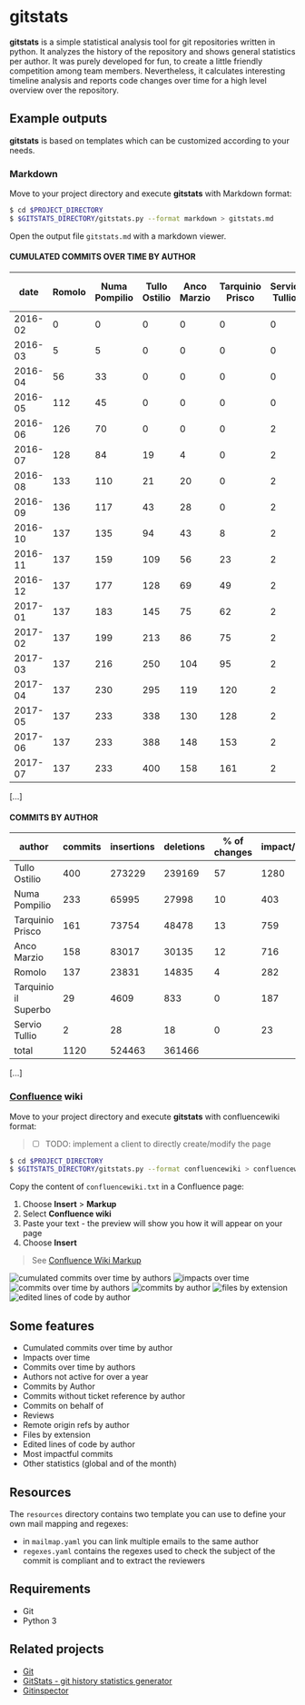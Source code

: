 # gitstats
**gitstats** is a simple statistical analysis tool for git repositories written in python.
It analyzes the history of the repository and shows general statistics per author.
It was purely developed for fun, to create a little friendly competition among team members.
Nevertheless, it calculates interesting timeline analysis and reports code changes over time for a high level overview over the repository.

## Example outputs
**gitstats** is based on templates which can be customized according to your needs.

### Markdown
Move to your project directory and execute **gitstats** with Markdown format:
```sh
$ cd $PROJECT_DIRECTORY
$ $GITSTATS_DIRECTORY/gitstats.py --format markdown > gitstats.md
```
Open the output file `gitstats.md` with a markdown viewer.
#### CUMULATED COMMITS OVER TIME BY AUTHOR
|date|Romolo|Numa Pompilio|Tullo Ostilio|Anco Marzio|Tarquinio Prisco|Servio Tullio|Tarquinio il Superbo|
|---|---|---|---|---|---|---|---|
|2016-02|0|0|0|0|0|0|0|
|2016-03|5|5|0|0|0|0|0|
|2016-04|56|33|0|0|0|0|0|
|2016-05|112|45|0|0|0|0|0|
|2016-06|126|70|0|0|0|2|0|
|2016-07|128|84|19|4|0|2|0|
|2016-08|133|110|21|20|0|2|0|
|2016-09|136|117|43|28|0|2|0|
|2016-10|137|135|94|43|8|2|0|
|2016-11|137|159|109|56|23|2|0|
|2016-12|137|177|128|69|49|2|0|
|2017-01|137|183|145|75|62|2|0|
|2017-02|137|199|213|86|75|2|0|
|2017-03|137|216|250|104|95|2|0|
|2017-04|137|230|295|119|120|2|0|
|2017-05|137|233|338|130|128|2|12|
|2017-06|137|233|388|148|153|2|20|
|2017-07|137|233|400|158|161|2|29|

[...]

#### COMMITS BY AUTHOR
|author|commits|insertions|deletions|% of changes|impact/commit|
|---|---|---|---|---|---|
|Tullo Ostilio|400|273229|239169|57|1280|
|Numa Pompilio|233|65995|27998|10|403|
|Tarquinio Prisco|161|73754|48478|13|759|
|Anco Marzio|158|83017|30135|12|716|
|Romolo|137|23831|14835|4|282|
|Tarquinio il Superbo|29|4609|833|0|187|
|Servio Tullio|2|28|18|0|23|
|total|1120|524463|361466|||

[...]

### [Confluence](https://www.atlassian.com/software/confluence) wiki
Move to your project directory and execute **gitstats** with confluencewiki format:
>-[ ] TODO: implement a client to directly create/modify the page

```sh
$ cd $PROJECT_DIRECTORY
$ $GITSTATS_DIRECTORY/gitstats.py --format confluencewiki > confluencewiki.txt
```

Copy the content of `confluencewiki.txt` in a Confluence page:
1. Choose **Insert** > **Markup**
2. Select **Confluence wiki**
3. Paste your text - the preview will show you how it will appear on your page
4. Choose **Insert**
> See [Confluence Wiki Markup](https://confluence.atlassian.com/doc/confluence-wiki-markup-251003035.html)

![cumulated commits over time by authors](images/01-cumulatedCommitsOverTimeByAuthors.png?raw=true "Cumulated commits over time by authors")
![impacts over time](images/02-impactsOverTime.png?raw=true "Impacts over time")
![commits over time by authors](images/03-commitsOverTimeByAuthors.png?raw=true "Commits over time by authors")
![commits by author](images/04-commitsByAuthor.png?raw=true "Commits by author")
![files by extension](images/05-filesByExtension.png?raw=true "Files by extension")
![edited lines of code by author](images/06-editedLinesOfCodeByAuthor.png?raw=true "Edited lines of code by author")

## Some features
- Cumulated commits over time by author
- Impacts over time
- Commits over time by authors
- Authors not active for over a year
- Commits by Author
- Commits without ticket reference by author
- Commits on behalf of
- Reviews
- Remote origin refs by author
- Files by extension
- Edited lines of code by author
- Most impactful commits
- Other statistics (global and of the month)

## Resources
The `resources` directory contains two template you can use to define your own mail mapping and regexes:
- in `mailmap.yaml` you can link multiple emails to the same author
- `regexes.yaml` contains the regexes used to check the subject of the commit is compliant and to extract the reviewers  

## Requirements
- Git
- Python 3

## Related projects
- [Git](https://git-scm.com/)
- [GitStats - git history statistics generator](http://gitstats.sourceforge.net/)
- [Gitinspector](https://github.com/ejwa/gitinspector)

